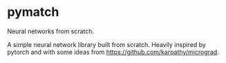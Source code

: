 # pymatch
Neural networks from scratch.

A simple neural network library built from scratch. 
Heavily inspired by pytorch and with some ideas from https://github.com/karpathy/micrograd.

